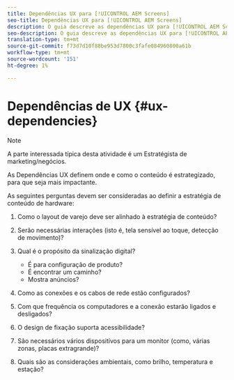 ```yaml
---
title: Dependências UX para [!UICONTROL AEM Screens]
seo-title: Dependências UX para [!UICONTROL AEM Screens]
description: O guia descreve as dependências UX para [!UICONTROL AEM Screens]
seo-description: O guia descreve as dependências UX para [!UICONTROL AEM Screens]
translation-type: tm+mt
source-git-commit: f73d7d10f88be953d7800c3fafe084960800a61b
workflow-type: tm+mt
source-wordcount: '151'
ht-degree: 1%

---
```



# Dependências de UX {#ux-dependencies}

>[!NOTE]
>
>A parte interessada típica desta atividade é um Estratégista de marketing/negócios.

As Dependências UX definem onde e como o conteúdo é estrategizado, para que seja mais impactante.

As seguintes perguntas devem ser consideradas ao definir a estratégia de conteúdo de hardware:

1. Como o layout de varejo deve ser alinhado à estratégia de conteúdo?

1. Serão necessárias interações (isto é, tela sensível ao toque, detecção de movimento)?

1. Qual é o propósito da sinalização digital?

   * É para configuração de produto?
   * É encontrar um caminho?
   * Mostra anúncios?

1. Como as conexões e os cabos de rede estão configurados?

1. Com que frequência os computadores e a conexão estarão ligados e desligados?

1. O design de fixação suporta acessibilidade?

1. São necessários vários dispositivos para um monitor (como, várias zonas, placas extragrande)?

1. Quais são as considerações ambientais, como brilho, temperatura e estação?



